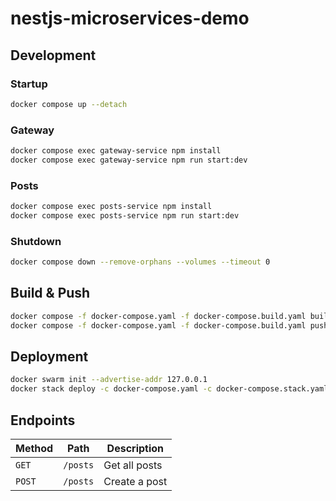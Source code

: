 # nestjs-microservices-demo

## Development

### Startup

```bash
docker compose up --detach
```

### Gateway

```bash
docker compose exec gateway-service npm install
docker compose exec gateway-service npm run start:dev
```

### Posts

```bash
docker compose exec posts-service npm install
docker compose exec posts-service npm run start:dev
```

### Shutdown

```bash
docker compose down --remove-orphans --volumes --timeout 0
```

## Build & Push

```bash
docker compose -f docker-compose.yaml -f docker-compose.build.yaml build
docker compose -f docker-compose.yaml -f docker-compose.build.yaml push
```

## Deployment

```bash
docker swarm init --advertise-addr 127.0.0.1
docker stack deploy -c docker-compose.yaml -c docker-compose.stack.yaml app
```

## Endpoints

Method | Path | Description
---|---|---
`GET` | `/posts` | Get all posts
`POST` | `/posts` | Create a post
